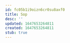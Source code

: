 ```yaml
---
id: fc05b1i9oizn6cr0su8axf0
title: Sop
desc: ''
updated: 1647653264811
created: 1647653264811
stub: true
---
```


